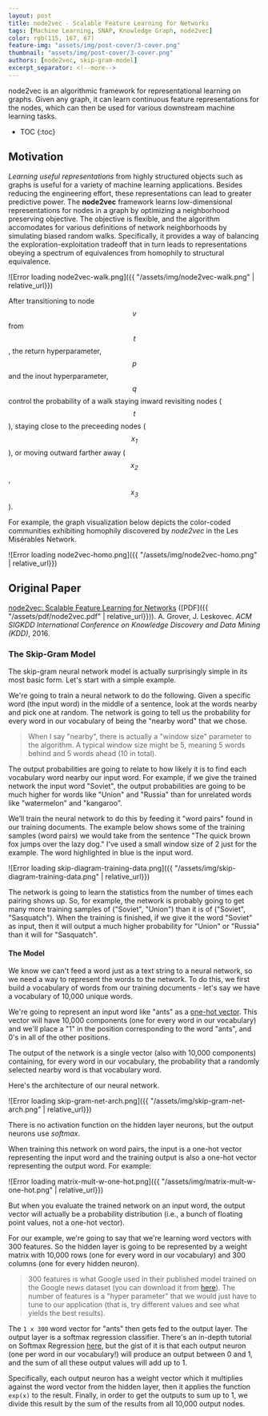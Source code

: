 ```yaml
---
layout: post
title: node2vec - Scalable Feature Learning for Networks
tags: [Machine Learning, SNAP, Knowledge Graph, node2vec]
color: rgb(115, 167, 67)
feature-img: "assets/img/post-cover/3-cover.png"
thumbnail: "assets/img/post-cover/3-cover.png"
authors: [node2vec, skip-gram-model]
excerpt_separator: <!--more-->
---
```


node2vec is an algorithmic framework for representational learning on graphs. Given any graph, it can learn continuous 
feature representations for the nodes, which can then be used for various downstream machine learning tasks.

<!--more-->

* TOC
{:toc}

Motivation
----------

_Learning useful representations_ from highly structured objects such as graphs is useful for a variety of machine
learning applications. Besides reducing the engineering effort, these representations can lead to greater predictive
power. The **node2vec** framework learns low-dimensional representations for nodes in a graph by optimizing a
neighborhood preserving objective. The objective is flexible, and the algorithm accomodates for various definitions of 
network neighborhoods by simulating biased random walks. Specifically, it provides a way of balancing the 
exploration-exploitation tradeoff that in turn leads to representations obeying a spectrum of equivalences from
homophily to structural equivalence.

![Error loading node2vec-walk.png]({{ "/assets/img/node2vec-walk.png" | relative_url}})

After transitioning to node $$\mathit{v}$$ from $$\mathit{t}$$, the return hyperparameter, $$\mathit{p}$$ and the inout 
hyperparameter, $$\mathit{q}$$ control the probability of a walk staying inward revisiting nodes ($$\mathit{t}$$),
staying close to the preceeding nodes ($$\mathit{x_1}$$), or moving outward farther away ($$\mathit{x_2}$$,
$$\mathit{x_3}$$).

For example, the graph visualization below depicts the color-coded communities exhibiting homophily discovered by
_node2vec_ in the Les Misérables Network.

![Error loading node2vec-homo.png]({{ "/assets/img/node2vec-homo.png" | relative_url}})

Original Paper
--------------

[node2vec: Scalable Feature Learning for Networks](http://arxiv.org/abs/1607.00653)
([PDF]({{ "/assets/pdf/node2vec.pdf" | relative_url}})). A. Grover, J. Leskovec. _ACM SIGKDD International Conference
on Knowledge Discovery and Data Mining (KDD)_, 2016.

### The Skip-Gram Model

The skip-gram neural network model is actually surprisingly simple in its most basic form. Let's start with a simple
example.

We're going to train a neural network to do the following. Given a specific word (the input word) in the middle of a
sentence, look at the words nearby and pick one at random. The network is going to tell us the probability for every
word in our vocabulary of being the "nearby word" that we chose.

> When I say "nearby", there is actually a "window size" parameter to the algorithm. A typical window size might be 5,
> meaning 5 words behind and 5 words ahead (10 in total).

The output probabilities are going to relate to how likely it is to find each vocabulary word nearby our input word. For
example, if we give the trained network the input word "Soviet", the output probabilities are going to be much higher
for words like "Union" and "Russia" than for unrelated words like "watermelon" and "kangaroo".

We’ll train the neural network to do this by feeding it "word pairs" found in our training documents. The example below
shows some of the training samples (word pairs) we would take from the sentence "The quick brown fox jumps over the lazy
dog." I've used a small window size of 2 just for the example. The word highlighted in blue is the input word.

![Error loading skip-diagram-training-data.png]({{ "/assets/img/skip-diagram-training-data.png" | relative_url}})

The network is going to learn the statistics from the number of times each pairing shows up. So, for example, the
network is probably going to get many more training samples of ("Soviet", "Union") than it is of
("Soviet", "Sasquatch"). When the training is finished, if we give it the word "Soviet" as input, then it will output a
much higher probability for "Union" or "Russia" than it will for "Sasquatch".

#### The Model

We know we can't feed a word just as a text string to a neural network, so we need a way to represent the words to the 
network. To do this, we first build a vocabulary of words from our training documents - let's say we have a vocabulary
of 10,000 unique words.

We're going to represent an input word like "ants" as a
[one-hot vector](https://en.wikipedia.org/wiki/One-hot#:~:text=In%20natural%20language%20processing%2C%20a,uniquely%20to%20identify%20the%20word.).
This vector will have 10,000 components (one for every word in our vocabulary) and we'll place a "1" in the position 
corresponding to the word "ants", and 0's in all of the other positions.

The output of the network is a single vector (also with 10,000 components) containing, for every word in our vocabulary,
the probability that a randomly selected nearby word is that vocabulary word.

Here's the architecture of our neural network.

![Error loading skip-gram-net-arch.png]({{ "/assets/img/skip-gram-net-arch.png" | relative_url}})

There is no activation function on the hidden layer neurons, but the output neurons use _softmax_.

When training this network on word pairs, the input is a one-hot vector representing the input word and the training
output is also a one-hot vector representing the output word. For example:

![Error loading matrix-mult-w-one-hot.png]({{ "/assets/img/matrix-mult-w-one-hot.png" | relative_url}})

But when you evaluate the trained network on an input word, the output vector will actually be a probability
distribution (i.e., a bunch of floating point values, not a one-hot vector).

For our example, we're going to say that we're learning word vectors with 300 features. So the hidden layer is going to
be represented by a weight matrix with 10,000 rows (one for every word in our vocabulary) and 300 columns (one for every 
hidden neuron).

> 300 features is what Google used in their published model trained on the Google news dataset (you can download it from 
> [here](https://code.google.com/archive/p/word2vec/)). The number of features is a "hyper parameter" that we would just 
> have to tune to our application (that is, try different values and see what yields the best results).

The `1 x 300` word vector for "ants" then gets fed to the output layer. The output layer is a softmax regression 
classifier. There's an in-depth tutorial on Softmax Regression
[here](http://ufldl.stanford.edu/tutorial/supervised/SoftmaxRegression/), but the gist of it is that each output neuron 
(one per word in our vocabulary!) will produce an output between 0 and 1, and the sum of all these output values will
add up to 1.

Specifically, each output neuron has a weight vector which it multiplies against the word vector from the hidden layer, 
then it applies the function `exp(x)` to the result. Finally, in order to get the outputs to sum up to 1, we divide this 
result by the sum of the results from all 10,000 output nodes.